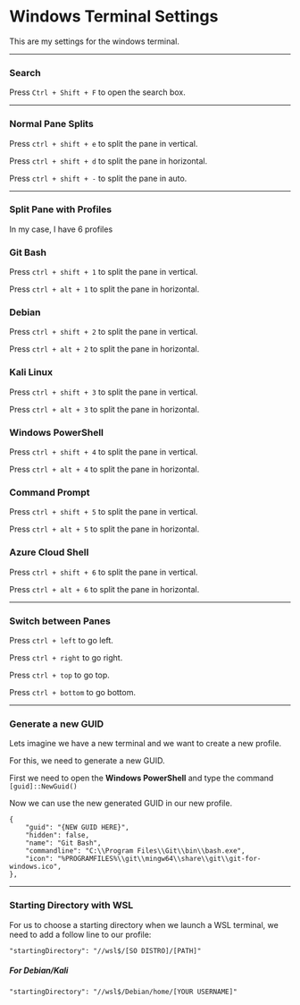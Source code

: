 
# Windows Terminal Settings

This are my settings for the windows terminal.


---
### Search

Press `Ctrl + Shift + F` to open the search box.


---
### Normal Pane Splits

Press `ctrl + shift + e` to split the pane in vertical.

Press `ctrl + shift + d` to split the pane in horizontal.

Press `ctrl + shift + -` to split the pane in auto.


---
### Split Pane with Profiles

In my case, I have 6 profiles


### **Git Bash**

Press `ctrl + shift + 1` to split the pane in vertical.

Press `ctrl + alt + 1` to split the pane in horizontal.


### **Debian**

Press `ctrl + shift + 2` to split the pane in vertical.

Press `ctrl + alt + 2` to split the pane in horizontal.


### **Kali Linux**

Press `ctrl + shift + 3` to split the pane in vertical.

Press `ctrl + alt + 3` to split the pane in horizontal.


### **Windows PowerShell**

Press `ctrl + shift + 4` to split the pane in vertical.

Press `ctrl + alt + 4` to split the pane in horizontal.


### **Command Prompt**

Press `ctrl + shift + 5` to split the pane in vertical.

Press `ctrl + alt + 5` to split the pane in horizontal.


### **Azure Cloud Shell**

Press `ctrl + shift + 6` to split the pane in vertical.

Press `ctrl + alt + 6` to split the pane in horizontal.


---
### Switch between Panes

Press `ctrl + left` to go left.

Press `ctrl + right` to go right.

Press `ctrl + top` to go top.

Press `ctrl + bottom` to go bottom.


---
### Generate a new GUID

Lets imagine we have a new terminal and we want to create a new profile.

For this, we need to generate a new GUID.

First we need to open the **Windows PowerShell** and type the command `[guid]::NewGuid()`

Now we can use the new generated GUID in our new profile.

````
{
	"guid": "{NEW GUID HERE}",
	"hidden": false,
	"name": "Git Bash",
	"commandline": "C:\\Program Files\\Git\\bin\\bash.exe",
	"icon": "%PROGRAMFILES%\\git\\mingw64\\share\\git\\git-for-windows.ico",
},
````


---
### Starting Directory with WSL

For us to choose a starting directory when we launch a WSL terminal, we need to add a follow line to our profile:

`"startingDirectory": "//wsl$/[SO DISTRO]/[PATH]"`

##### For Debian/Kali
````
"startingDirectory": "//wsl$/Debian/home/[YOUR USERNAME]"
````
